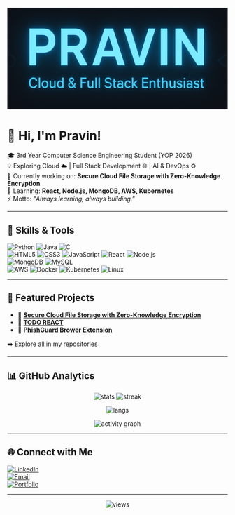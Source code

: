 <!-- Banner -->
![Github Banner](https://github.com/pravin2303/pravin2303/blob/main/github-banner.png)

# 👋 Hi, I'm Pravin!  

🎓 3rd Year Computer Science Engineering Student (YOP 2026)  
💡 Exploring Cloud ☁️ | Full Stack Development 🌐 | AI & DevOps ⚙️  
🔭 Currently working on: **Secure Cloud File Storage with Zero-Knowledge Encryption**  
🌱 Learning: **React, Node.js, MongoDB, AWS, Kubernetes**  
⚡ Motto: *"Always learning, always building."*  

---

## 🚀 Skills & Tools

![Python](https://img.shields.io/badge/-Python-3776AB?style=for-the-badge&logo=python&logoColor=white)
![Java](https://img.shields.io/badge/-Java-red?style=for-the-badge&logo=openjdk&logoColor=white)
![C](https://img.shields.io/badge/-C-00599C?style=for-the-badge&logo=c&logoColor=white)  
![HTML5](https://img.shields.io/badge/-HTML5-E34F26?style=for-the-badge&logo=html5&logoColor=white)
![CSS3](https://img.shields.io/badge/-CSS3-1572B6?style=for-the-badge&logo=css3)
![JavaScript](https://img.shields.io/badge/-JavaScript-F7DF1E?style=for-the-badge&logo=javascript&logoColor=black)
![React](https://img.shields.io/badge/-React-61DAFB?style=for-the-badge&logo=react&logoColor=black)
![Node.js](https://img.shields.io/badge/-Node.js-339933?style=for-the-badge&logo=node.js&logoColor=white)  
![MongoDB](https://img.shields.io/badge/-MongoDB-47A248?style=for-the-badge&logo=mongodb&logoColor=white)
![MySQL](https://img.shields.io/badge/-MySQL-4479A1?style=for-the-badge&logo=mysql&logoColor=white)  
![AWS](https://img.shields.io/badge/-AWS-232F3E?style=for-the-badge&logo=amazon-aws&logoColor=white)
![Docker](https://img.shields.io/badge/-Docker-2496ED?style=for-the-badge&logo=docker&logoColor=white)
![Kubernetes](https://img.shields.io/badge/-Kubernetes-326CE5?style=for-the-badge&logo=kubernetes&logoColor=white)
![Linux](https://img.shields.io/badge/-Linux-FCC624?style=for-the-badge&logo=linux&logoColor=black)

---

## 📂 Featured Projects

- 🔐 [**Secure Cloud File Storage with Zero-Knowledge Encryption**](https://github.com/pravin2303/secure-cloud-storage)  
- 🤖 [**TODO REACT**](https://github.com/pravin2303/todo-react)  
- 📝 [**PhishGuard Brower Extension**](https://github.com/pravin2303/PhishGuard-Browser-Extension)  

➡️ Explore all in my [repositories](https://github.com/pravin2303?tab=repositories)

---

## 📊 GitHub Analytics

<p align="center">
  <img src="https://github-readme-stats.vercel.app/api?username=pravin2303&show_icons=true&theme=radical" alt="stats" height="165">
  <img src="https://github-readme-streak-stats.herokuapp.com?user=pravin2303&theme=radical" alt="streak" height="165">
</p>

<p align="center">
  <img src="https://github-readme-stats.vercel.app/api/top-langs/?username=pravin2303&layout=compact&theme=radical" alt="langs" height="150">
</p>
<p align="center">
  <img src="https://github-readme-activity-graph.vercel.app/graph?username=pravin2303&theme=radical" alt="activity graph"/>
</p>

---

## 🌐 Connect with Me  

[![LinkedIn](https://img.shields.io/badge/LinkedIn-0077B5?style=for-the-badge&logo=linkedin&logoColor=white)](https://www.linkedin.com/in/pravin-m-67a3a932a/)  
[![Email](https://img.shields.io/badge/Email-D14836?style=for-the-badge&logo=gmail&logoColor=white)](mpravin519@example.com)  
[![Portfolio](https://img.shields.io/badge/Portfolio-000000?style=for-the-badge&logo=vercel&logoColor=white)](https://your-portfolio.com)  

---

<p align="center">  
  <img src="https://komarev.com/ghpvc/?username=pravin2303&label=Profile%20Views&color=0e75b6&style=flat" alt="views" />  
</p>


<!--
**pravin2303/pravin2303** is a ✨ _special_ ✨ repository because its `README.md` (this file) appears on your GitHub profile.

Here are some ideas to get you started:

- 🔭 I’m currently working on ...
- 🌱 I’m currently learning ...
- 👯 I’m looking to collaborate on ...
- 🤔 I’m looking for help with ...
- 💬 Ask me about ...
- 📫 How to reach me: ...
- 😄 Pronouns: ...
- ⚡ Fun fact: ...
-->
